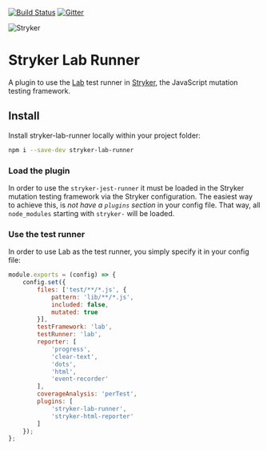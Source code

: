 [![Build Status](https://travis-ci.org/sleistner/stryker-lab-runner.svg?branch=master)](https://travis-ci.org/sleistner/stryker-lab-runner)
[![Gitter](https://badges.gitter.im/stryker-mutator/stryker.svg)](https://gitter.im/stryker-mutator/stryker?utm_source=badge&utm_medium=badge&utm_campaign=pr-badge)

![Stryker](https://github.com/stryker-mutator/stryker/raw/master/stryker-80x80.png)

# Stryker Lab Runner
A plugin to use the [Lab](https://github.com/hapijs/lab) test runner in [Stryker](http://stryker-mutator.github.io), the JavaScript mutation testing framework.

## Install

Install stryker-lab-runner locally within your project folder:

```bash
npm i --save-dev stryker-lab-runner
```

### Load the plugin

In order to use the `stryker-jest-runner` it must be loaded in the Stryker mutation testing framework via the Stryker configuration.
The easiest way to achieve this, is *not have a `plugins` section* in your config file. That way, all `node_modules` starting with `stryker-` will be loaded.

### Use the test runner

In order to use Lab as the test runner, you simply specify it in your config file:

```js
module.exports = (config) => {
    config.set({
        files: ['test/**/*.js', {
            pattern: 'lib/**/*.js',
            included: false,
            mutated: true
        }],
        testFramework: 'lab',
        testRunner: 'lab',
        reporter: [
            'progress',
            'clear-text',
            'dots',
            'html',
            'event-recorder'
        ],
        coverageAnalysis: 'perTest',
        plugins: [
            'stryker-lab-runner',
            'stryker-html-reporter'
        ]
    });
};
```
